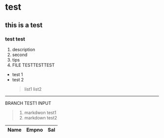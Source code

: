 # test
## this is a test
### test test
1. description
2. second
3. tips
4. FILE TESTTESTTEST
- test 1
- test 2
  > list1
  > list2
---
BRANCH TEST1 INPUT





  > 1. markdwon test1
  > 2. markdown test2


|Name|Empno|Sal|
|----|-----|---|
